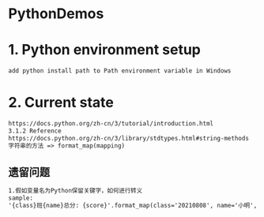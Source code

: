 # PythonDemos

# 1. Python environment setup
```markdown
add python install path to Path environment variable in Windows
```

# 2. Current state
```markdown
https://docs.python.org/zh-cn/3/tutorial/introduction.html
3.1.2 Reference
https://docs.python.org/zh-cn/3/library/stdtypes.html#string-methods
字符串的方法 => format_map(mapping)
```

## 遗留问题
```markdown
1.假如变量名为Python保留关键字，如何进行转义
sample:
'{class}班{name}总分: {score}'.format_map(class='20210808', name='小明', score=597.5) 没有输出结果...
```